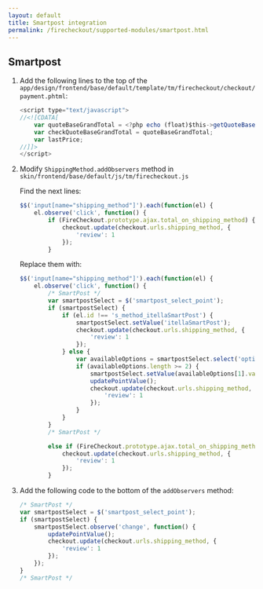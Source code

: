 ```yaml
---
layout: default
title: Smartpost integration
permalink: /firecheckout/supported-modules/smartpost.html
---
```


## Smartpost

 1. Add the following lines to the top of the `app/design/frontend/base/default/template/tm/firecheckout/checkout/payment.phtml`:

    ```javascript
    <script type="text/javascript">
    //<![CDATA[
        var quoteBaseGrandTotal = <?php echo (float)$this->getQuoteBaseGrandTotal(); ?>;
        var checkQuoteBaseGrandTotal = quoteBaseGrandTotal;
        var lastPrice;
    //]]>
    </script>
    ```

 2. Modify `ShippingMethod.addObservers` method in `skin/frontend/base/default/js/tm/firecheckout.js`

    Find the next lines:

    ```javascript
    $$('input[name="shipping_method"]').each(function(el) {
        el.observe('click', function() {
            if (FireCheckout.prototype.ajax.total_on_shipping_method) {
                checkout.update(checkout.urls.shipping_method, {
                    'review': 1
                });
            }
    ```

    Replace them with:

    ```javascript
    $$('input[name="shipping_method"]').each(function(el) {
        el.observe('click', function() {
            /* SmartPost */
            var smartpostSelect = $('smartpost_select_point');
            if (smartpostSelect) {
                if (el.id !== 's_method_itellaSmartPost') {
                    smartpostSelect.setValue('itellaSmartPost');
                    checkout.update(checkout.urls.shipping_method, {
                        'review': 1
                    });
                } else {
                    var availableOptions = smartpostSelect.select('option');
                    if (availableOptions.length >= 2) {
                        smartpostSelect.setValue(availableOptions[1].value);
                        updatePointValue();
                        checkout.update(checkout.urls.shipping_method, {
                            'review': 1
                        });
                    }
                }
            }
            /* SmartPost */

            else if (FireCheckout.prototype.ajax.total_on_shipping_method) {
                checkout.update(checkout.urls.shipping_method, {
                    'review': 1
                });
            }
    ```

 2. Add the following code to the bottom of the `addObservers` method:

    ```javascript
    /* SmartPost */
    var smartpostSelect = $('smartpost_select_point');
    if (smartpostSelect) {
        smartpostSelect.observe('change', function() {
            updatePointValue();
            checkout.update(checkout.urls.shipping_method, {
                'review': 1
            });
        });
    }
    /* SmartPost */
    ```
